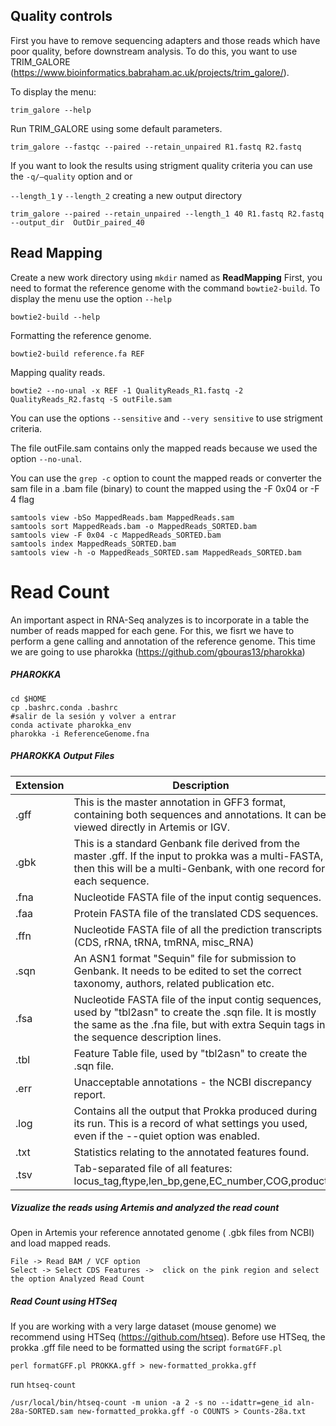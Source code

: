 ## Quality controls

First you have to remove sequencing adapters and  those reads which have poor quality, before downstream analysis. To do this, you want to use TRIM_GALORE (https://www.bioinformatics.babraham.ac.uk/projects/trim_galore/).

To display  the menu:

```
trim_galore --help
```

 Run TRIM_GALORE using some default parameters.

```
trim_galore --fastqc --paired --retain_unpaired R1.fastq R2.fastq 
```

If you want to look the results using strigment quality criteria you can use the `-q/—quality` option and or

 `--length_1` y `--length_2` creating a new output directory

```
trim_galore --paired --retain_unpaired --length_1 40 R1.fastq R2.fastq  --output_dir  OutDir_paired_40
```



## **Read Mapping**

Create a new work directory using `mkdir` named as **ReadMapping**  First, you need to format the reference genome with the command `bowtie2-build`. To display the menu use the option `--help` 

```
bowtie2-build --help
```

Formatting the reference genome.

```
bowtie2-build reference.fa REF
```

Mapping quality reads.

```
bowtie2 --no-unal -x REF -1 QualityReads_R1.fastq -2 QualityReads_R2.fastq -S outFile.sam
```

You can use the options  `--sensitive` and `--very sensitive` to use strigment criteria.

The file  outFile.sam contains only the mapped reads because we used the option `--no-unal`.

You can use the `grep -c` option to count the mapped reads or converter the sam file in a .bam  file (binary) to count the mapped using the -F 0x04 or -F 4 flag

```
samtools view -bSo MappedReads.bam MappedReads.sam
samtools sort MappedReads.bam -o MappedReads_SORTED.bam
samtools view -F 0x04 -c MappedReads_SORTED.bam
samtools index MappedReads_SORTED.bam
samtools view -h -o MappedReads_SORTED.sam MappedReads_SORTED.bam
```



# Read Count

An important aspect in RNA-Seq analyzes is to incorporate in a table the number of reads mapped for each gene. For this, we fisrt we have to perform a gene calling and annotation of the reference genome. This time we are going to use pharokka (https://github.com/gbouras13/pharokka)

##### PHAROKKA

```
cd $HOME
cp .bashrc.conda .bashrc
#salir de la sesión y volver a entrar
conda activate pharokka_env
pharokka -i ReferenceGenome.fna
```

##### PHAROKKA Output Files

| Extension | Description                              |
| --------- | ---------------------------------------- |
| .gff      | This is the master annotation in GFF3 format, containing both sequences and annotations. It can be viewed directly in Artemis or IGV. |
| .gbk      | This is a standard Genbank file derived from the master .gff. If the input to prokka was a multi-FASTA, then this will be a multi-Genbank, with one record for each sequence. |
| .fna      | Nucleotide FASTA file of the input contig sequences. |
| .faa      | Protein FASTA file of the translated CDS sequences. |
| .ffn      | Nucleotide FASTA file of all the prediction transcripts (CDS, rRNA, tRNA, tmRNA, misc_RNA) |
| .sqn      | An ASN1 format "Sequin" file for submission to Genbank. It needs to be edited to set the correct taxonomy, authors, related publication etc. |
| .fsa      | Nucleotide FASTA file of the input contig sequences, used by "tbl2asn" to create the .sqn file. It is mostly the same as the .fna file, but with extra Sequin tags in the sequence description lines. |
| .tbl      | Feature Table file, used by "tbl2asn" to create the .sqn file. |
| .err      | Unacceptable annotations - the NCBI discrepancy report. |
| .log      | Contains all the output that Prokka produced during its run. This is a record of what settings you used, even if the --quiet option was enabled. |
| .txt      | Statistics relating to the annotated features found. |
| .tsv      | Tab-separated file of all features: locus_tag,ftype,len_bp,gene,EC_number,COG,product |

##### Vizualize the reads using Artemis and analyzed the read count

Open in Artemis your reference annotated genome ( .gbk files from NCBI) and load mapped reads.

```
File -> Read BAM / VCF option
Select -> Select CDS Features ->  click on the pink region and select the option Analyzed Read Count 
```

##### Read Count using HTSeq

If you are working with a very large dataset (mouse genome) we recommend using HTSeq (https://github.com/htseq). Before use HTSeq, the prokka .gff file need to be formatted using the script `formatGFF.pl`

```
perl formatGFF.pl PROKKA.gff > new-formatted_prokka.gff
```

run `htseq-count`

```
/usr/local/bin/htseq-count -m union -a 2 -s no --idattr=gene_id aln-28a-SORTED.sam new-formatted_prokka.gff -o COUNTS > Counts-28a.txt
```



